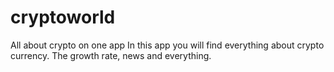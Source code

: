 # cryptoworld
All about crypto on one app
In this app you will find everything about crypto currency. The growth rate, news and everything.
